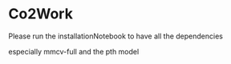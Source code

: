 # Co2Work
Please run the installationNotebook to have all the dependencies

especially mmcv-full and the pth model

